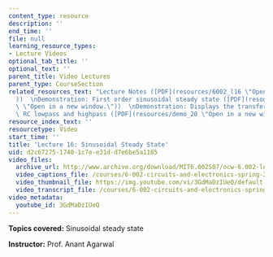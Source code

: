 ```yaml
---
content_type: resource
description: ''
end_time: ''
file: null
learning_resource_types:
- Lecture Videos
optional_tab_title: ''
optional_text: ''
parent_title: Video Lectures
parent_type: CourseSection
related_resources_text: "Lecture Notes ([PDF](resources/6002_l16 \"Open in a new window.\"\
  ))  \nDemonstration: First order sinusoidal steady state ([PDF](resources/demo_13\
  \ \"Open in a new window.\"))  \nDemonstration: Displays the transfer function of\
  \ RC lowpass and highpass ([PDF](resources/demo_20 \"Open in a new window.\"))"
resource_index_text: ''
resourcetype: Video
start_time: ''
title: 'Lecture 16: Sinusoidal Steady State'
uid: d2c67275-1740-1c7e-e31d-d7e6be5a1185
video_files:
  archive_url: http://www.archive.org/download/MIT6.002S07/ocw-6.002-lec-mit-10250-04nov2003-220k.mp4
  video_captions_file: /courses/6-002-circuits-and-electronics-spring-2007/68483786508058c2b382225ba96a7ce9_3GdMaDzIUeQ.vtt
  video_thumbnail_file: https://img.youtube.com/vi/3GdMaDzIUeQ/default.jpg
  video_transcript_file: /courses/6-002-circuits-and-electronics-spring-2007/8fe5cd1153e4c0df17034b7e1d9a12e7_3GdMaDzIUeQ.pdf
video_metadata:
  youtube_id: 3GdMaDzIUeQ
---
```


**Topics covered:** Sinusoidal steady state

**Instructor:** Prof. Anant Agarwal